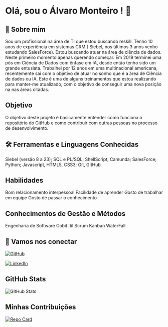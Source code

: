 # Olá, sou o Álvaro Monteiro ! 👋

## 🚀 Sobre mim

Sou um profissional na área de TI que estou buscando reskill.
Tenho 10 anos de experiência em sistemas CRM ( Siebel, nos últimos 3 anos venho estudando SalesForce).
Estou buscando atuar na área de ciência de dados. Neste primeiro momento apenas querendo começar.
Em 2019 terminei uma pós em Ciência de Dados com ênfase em IA, desde então tenho sido um grande entusiata.
Trabalhei por 12 anos em uma multinacional americana, recentemente sai com o objetivo de atuar no sonho que é a área de Ciência de dados ou IA.
Este é uma de alguns treinamentos que estou realizando para manter-me atualizado, com o objetivo de conseguir uma nova posição na nas áreas citadas.

## Objetivo 

O objetivo deste projeto é basicamente entender como funciona o repositório do GitHub e como contribuir com outras pessoas no processo de desenvolvimento.

## 🛠 Ferramentas e Linguagens Conhecidas

Siebel (versão 8 a 23);
SQL e PL/SQL;
ShellScript;
Camunda;
SalesForce;
Python;
Javascript, HTML5, CSS3;
Git, 
GitHub

## Habilidades

Bom relacionamento interpessoal
Facilidade de aprender
Gosto de trabalhar em equipe
Gosto de passar o conhecimento

## Conhecimentos de Gestão e Métodos
Engenharia de Software
Cobit
Itil
Scrum
Kanban
WaterFall

## 🔗 Vamos nos conectar

[![GitHub](https://img.shields.io/badge/GitHub-290?style=for-the-badge&logo=github&logoColor=fff)](https://github.com/Alvaro-MSJR)

[![LinkedIn](https://img.shields.io/badge/LinkedIn-0077B5?style=for-the-badge&logo=linkedin&logoColor=)](https://www.linkedin.com/in/alvaro-monteiro-silva-a0a1581a/)


## GitHub Stats
![GitHub Stats](https://github-readme-stats.vercel.app/api?username=Alvaro-MSJR&theme=transparent&bg_color=380&border_color=30A3DC&show_icons=true&icon_color=30A3DC&title_color=E94D5F&text_color=FFF&hide_title=true)


## Minhas Contribuições
[![Repo Card](https://github-readme-stats.vercel.app/api/pin/?username=Alvaro-MSJR&repo=dio-lab-open-source&bg_color=920&border_color=fff&show_icons=true&icon_color=fff&title_color=fff&text_color=fff)](https://github.com/Alvaro-MSJR/dio-lab-open-source)


